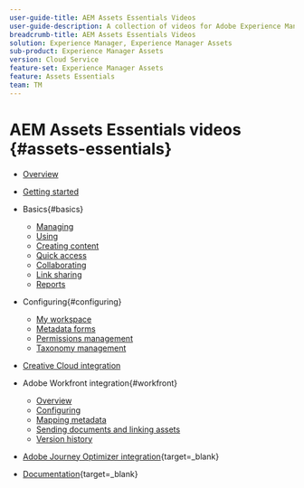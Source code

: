 ```yaml
---
user-guide-title: AEM Assets Essentials Videos
user-guide-description: A collection of videos for Adobe Experience Manager Assets Essentials.
breadcrumb-title: AEM Assets Essentials Videos
solution: Experience Manager, Experience Manager Assets
sub-product: Experience Manager Assets
version: Cloud Service
feature-set: Experience Manager Assets
feature: Assets Essentials 
team: TM
---
```


# AEM Assets Essentials videos {#assets-essentials}

+ [Overview](overview.md)

+ [Getting started](./getting-started.md)

+ Basics{#basics}
  + [Managing](basics/managing.md)
  + [Using](basics/using.md)
  + [Creating content](basics/creating.md)
  + [Quick access](basics/quick-access.md)
  + [Collaborating](basics/collaborating.md)
  + [Link sharing](basics/link-sharing.md)
  + [Reports](basics/reports.md)
+ Configuring{#configuring}
  + [My workspace](configuring/my-workspace.md)
  + [Metadata forms](configuring/metadata-forms.md)
  + [Permissions management](configuring/permissions-management.md)
  + [Taxonomy management](configuring/taxonomy-management.md)

+ [Creative Cloud integration](integrations/creative-cloud.md)

+ Adobe Workfront integration{#workfront}
  + [Overview](./integrations/workfront/overview.md)
  + [Configuring](./integrations/workfront/configure.md)
  + [Mapping metadata](./integrations/workfront/map-metadata.md)
  + [Sending documents and linking assets](./integrations/workfront/link-send.md)
  + [Version history](./integrations/workfront/versions.md)

+ [Adobe Journey Optimizer integration](https://experienceleague.adobe.com/docs/journey-optimizer-learn/tutorials/create-messages/create-email-content-with-the-message-editor.html){target=_blank}

+ [Documentation](https://experienceleague.adobe.com/docs/experience-manager-assets-essentials/help/introduction.html){target=_blank}
